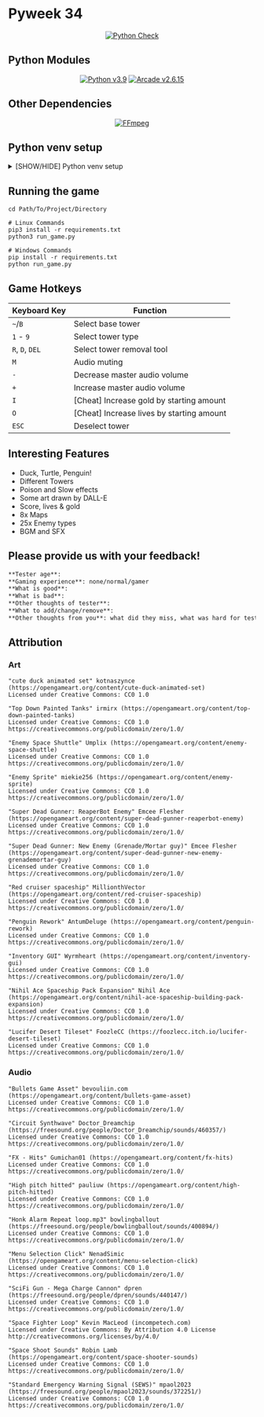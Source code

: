# Pyweek 34

<div align="center">

[![Python Check](https://github.com/MrTanoshii/PyWeek-34/actions/workflows/python_lint_check.yml/badge.svg)](https://github.com/MrTanoshii/PyWeek-34/actions/workflows/python_lint_check.yml)

</div>

## Python Modules

<div align="center">

[![Python v3.9](https://img.shields.io/badge/Python-v3.9-blue)](https://docs.python.org/3.9/)
[![Arcade v2.6.15](https://img.shields.io/badge/Arcade-v2.6.15-blue)](https://api.arcade.academy/en/2.6.15/)

</div>

## Other Dependencies

<div align="center">

[![FFmpeg](https://img.shields.io/badge/FFmpeg-required-blue)](https://www.ffmpeg.org/download.html)

</div>

## Python venv setup

<details>
  <summary>[SHOW/HIDE] Python venv setup</summary>
    <details>
      <summary>[SHOW/HIDE] Windows Instructions</summary>

### Windows

#### Create the venv

```shell
cd GITHUB_REPO_ROOT_DIR
python -m venv venv
```

#### Activate the venv

```shell
cd GITHUB_REPO_ROOT_DIR
.\venv\Scripts\activate
```

Note: Your terminal will have `(venv)` prefixed to your current path.

#### Deactivate the venv

```shell
deactivate
```

</details><details>
    <summary>[SHOW/HIDE] Linux Instructions</summary>

### Linux

```
shell
cd GITHUB_REPO_ROOT_DIR
python3 -m venv venv
```

#### Activate the venv

```shell
cd GITHUB_REPO_ROOT_DIR
source venv\bin\activate
```

Note: Your terminal will have `(venv)` prefixed to your current path.

#### Deactivate the venv

```shell
deactivate
```

</details>

### Install Dependencies

With venv activated, Windows `pip install -r requirements.txt` Linux `pip3 install -r requirements.txt`

### Running Instructions

Run game with `python3 run_game.py`

</details>

## Running the game

```shell
cd Path/To/Project/Directory

# Linux Commands
pip3 install -r requirements.txt
python3 run_game.py

# Windows Commands
pip install -r requirements.txt
python run_game.py
```

## Game Hotkeys

| Keyboard Key     | Function                                  |
|------------------|-------------------------------------------|
| `~`/`B`          | Select base tower                         |
| `1` - `9`        | Select tower type                         |
| `R`, `D`,  `DEL` | Select tower removal tool                 |
| `M`              | Audio muting                              |
| `-`              | Decrease master audio volume              |
| `+`              | Increase master audio volume              |
| `I`              | [Cheat] Increase gold by starting amount  |
| `O`              | [Cheat] Increase lives by starting amount |
| `ESC`            | Deselect tower                            |

## Interesting Features

-   Duck, Turtle, Penguin!
-   Different Towers
-   Poison and Slow effects
-   Some art drawn by DALL-E
-   Score, lives & gold
-   8x Maps
-   25x Enemy types
-   BGM and SFX

## Please provide us with your feedback!

```markdown
**Tester age**:
**Gaming experience**: none/normal/gamer
**What is good**:
**What is bad**:
**Other thoughts of tester**:
**What to add/change/remove**:
**Other thoughts from you**: what did they miss, what was hard for tester... Etc
```

## Attribution

### Art

```
"cute duck animated set" kotnaszynce (https://opengameart.org/content/cute-duck-animated-set)
Licensed under Creative Commons: CC0 1.0

"Top Down Painted Tanks" irmirx (https://opengameart.org/content/top-down-painted-tanks)
Licensed under Creative Commons: CC0 1.0
https://creativecommons.org/publicdomain/zero/1.0/

"Enemy Space Shuttle" Umplix (https://opengameart.org/content/enemy-space-shuttle)
Licensed under Creative Commons: CC0 1.0
https://creativecommons.org/publicdomain/zero/1.0/

"Enemy Sprite" miekie256 (https://opengameart.org/content/enemy-sprite)
Licensed under Creative Commons: CC0 1.0
https://creativecommons.org/publicdomain/zero/1.0/

"Super Dead Gunner: ReaperBot Enemy" Emcee Flesher (https://opengameart.org/content/super-dead-gunner-reaperbot-enemy)
Licensed under Creative Commons: CC0 1.0
https://creativecommons.org/publicdomain/zero/1.0/

"Super Dead Gunner: New Enemy (Grenade/Mortar guy)" Emcee Flesher (https://opengameart.org/content/super-dead-gunner-new-enemy-grenademortar-guy)
Licensed under Creative Commons: CC0 1.0
https://creativecommons.org/publicdomain/zero/1.0/

"Red cruiser spaceship" MillionthVector (https://opengameart.org/content/red-cruiser-spaceship)
Licensed under Creative Commons: CC0 1.0
https://creativecommons.org/publicdomain/zero/1.0/

"Penguin Rework" AntumDeluge (https://opengameart.org/content/penguin-rework)
Licensed under Creative Commons: CC0 1.0
https://creativecommons.org/publicdomain/zero/1.0/

"Inventory GUI" Wyrmheart (https://opengameart.org/content/inventory-gui)
Licensed under Creative Commons: CC0 1.0
https://creativecommons.org/publicdomain/zero/1.0/

"Nihil Ace Spaceship Pack Expansion" Nihil Ace (https://opengameart.org/content/nihil-ace-spaceship-building-pack-expansion)
Licensed under Creative Commons: CC0 1.0
https://creativecommons.org/publicdomain/zero/1.0/

"Lucifer Desert Tileset" FoozleCC (https://foozlecc.itch.io/lucifer-desert-tileset)
Licensed under Creative Commons: CC0 1.0
https://creativecommons.org/publicdomain/zero/1.0/
```

### Audio

```
"Bullets Game Asset" bevouliin.com (https://opengameart.org/content/bullets-game-asset)
Licensed under Creative Commons: CC0 1.0
https://creativecommons.org/publicdomain/zero/1.0/

"Circuit Synthwave" Doctor_Dreamchip (https://freesound.org/people/Doctor_Dreamchip/sounds/460357/)
Licensed under Creative Commons: CC0 1.0
https://creativecommons.org/publicdomain/zero/1.0/

"FX - Hits" Gumichan01 (https://opengameart.org/content/fx-hits)
Licensed under Creative Commons: CC0 1.0
https://creativecommons.org/publicdomain/zero/1.0/

"High pitch hitted" pauliuw (https://opengameart.org/content/high-pitch-hitted)
Licensed under Creative Commons: CC0 1.0
https://creativecommons.org/publicdomain/zero/1.0/

"Honk Alarm Repeat loop.mp3" bowlingballout (https://freesound.org/people/bowlingballout/sounds/400894/)
Licensed under Creative Commons: CC0 1.0
https://creativecommons.org/publicdomain/zero/1.0/

"Menu Selection Click" NenadSimic (https://opengameart.org/content/menu-selection-click)
Licensed under Creative Commons: CC0 1.0
https://creativecommons.org/publicdomain/zero/1.0/

"SciFi Gun - Mega Charge Cannon" dpren (https://freesound.org/people/dpren/sounds/440147/)
Licensed under Creative Commons: CC0 1.0
https://creativecommons.org/publicdomain/zero/1.0/

"Space Fighter Loop" Kevin MacLeod (incompetech.com)
Licensed under Creative Commons: By Attribution 4.0 License
http://creativecommons.org/licenses/by/4.0/

"Space Shoot Sounds" Robin Lamb (https://opengameart.org/content/space-shooter-sounds)
Licensed under Creative Commons: CC0 1.0
https://creativecommons.org/publicdomain/zero/1.0/

"Standard Emergency Warning Signal (SEWS)" mpaol2023 (https://freesound.org/people/mpaol2023/sounds/372251/)
Licensed under Creative Commons: CC0 1.0
https://creativecommons.org/publicdomain/zero/1.0/

```
